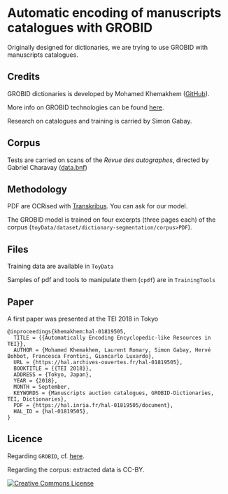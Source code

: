 # Automatic encoding of manuscripts catalogues with GROBID

Originally designed for dictionaries, we are trying to use GROBID with manuscripts catalogues.

## Credits

GROBID dictionaries is developed by Mohamed Khemakhem ([GitHub](https://github.com/MedKhem)).

More info on GROBID technologies can be found [here](https://grobid.readthedocs.io).

Research on catalogues and training is carried by Simon Gabay.

## Corpus

Tests are carried on scans of the *Revue des autographes*, directed by Gabriel Charavay ([data.bnf](http://data.bnf.fr/10429866/gabriel_charavay/))

## Methodology

PDF are OCRised with [Transkribus](https://transkribus.eu). You can ask for our model.

The GROBID model is trained on four excerpts (three pages each) of the corpus (`toyData/dataset/dictionary-segmentation/corpus>PDF`).

## Files
Training data are available in `ToyData`

Samples of pdf and tools to manipulate them (`cpdf`) are in `TrainingTools`

## Paper

A first paper was presented at the TEI 2018 in Tokyo

```
@inproceedings{khemakhem:hal-01819505,
  TITLE = {{Automatically Encoding Encyclopedic-like Resources in TEI}},
  AUTHOR = {Mohamed Khemakhem, Laurent Romary, Simon Gabay, Hervé Bohbot, Francesca Frontini, Giancarlo Luxardo},
  URL = {https://hal.archives-ouvertes.fr/hal-01819505},
  BOOKTITLE = {{TEI 2018}},
  ADDRESS = {Tokyo, Japan},
  YEAR = {2018},
  MONTH = September,
  KEYWORDS = {Manuscripts auction catalogues, GROBID-Dictionaries, TEI, Dictionaries},
  PDF = {https://hal.inria.fr/hal-01819505/document},
  HAL_ID = {hal-01819505},
}
```

## Licence

Regarding `GROBID`, cf. [here](https://github.com/MedKhem/grobid-dictionaries).

Regarding the corpus: extracted data is CC-BY.  

<a rel="license" href="https://creativecommons.org/licenses/by/2.0"><img alt="Creative Commons License" style="border-width:0" src="https://i.creativecommons.org/l/by/2.0/88x31.png" /></a><br />
